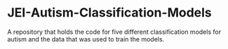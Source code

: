 # JEI-Autism-Classification-Models
A repository that holds the code for five different classification models for autism and the data that was used to train the models.
